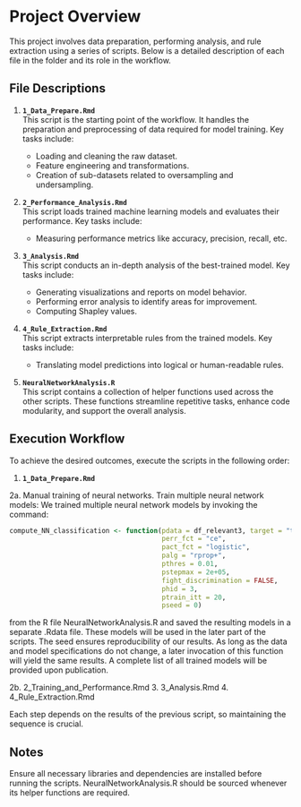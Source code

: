 # Project Overview

This project involves data preparation, performing analysis, and rule extraction using a series of scripts. Below is a detailed description of each file in the folder and its role in the workflow.

## File Descriptions

1. **`1_Data_Prepare.Rmd`**  
   This script is the starting point of the workflow. It handles the preparation and preprocessing of data required for model training. Key tasks include:
   - Loading and cleaning the raw dataset.
   - Feature engineering and transformations.
   - Creation of sub-datasets related to oversampling and undersampling.

2. **`2_Performance_Analysis.Rmd`**  
   This script loads trained machine learning models and evaluates their performance. Key tasks include:
   - Measuring performance metrics like accuracy, precision, recall, etc.

3. **`3_Analysis.Rmd`**  
   This script conducts an in-depth analysis of the best-trained model. Key tasks include:
   - Generating visualizations and reports on model behavior.
   - Performing error analysis to identify areas for improvement.
   - Computing Shapley values.

4. **`4_Rule_Extraction.Rmd`**  
   This script extracts interpretable rules from the trained models. Key tasks include:
   - Translating model predictions into logical or human-readable rules.

5. **`NeuralNetworkAnalysis.R`**  
   This script contains a collection of helper functions used across the other scripts. These functions streamline repetitive tasks, enhance code modularity, and support the overall analysis.

## Execution Workflow

To achieve the desired outcomes, execute the scripts in the following order:
1. **`1_Data_Prepare.Rmd`**

2a. Manual training of neural networks.
   Train multiple neural network models: We trained multiple neural network models by invoking the command:
   ```r
   compute_NN_classification <- function(pdata = df_relevant3, target = "train",
                                         perr_fct = "ce",
                                         pact_fct = "logistic",
                                         palg = "rprop+",
                                         pthres = 0.01,
                                         pstepmax = 2e+05,
                                         fight_discrimination = FALSE,
                                         phid = 3,
                                         ptrain_itt = 20,
                                         pseed = 0)

```
from the R file NeuralNetworkAnalysis.R and saved the resulting models in a separate .Rdata file. These models will be used in the later part of the scripts. The seed ensures reproducibility of our results. As long as the data and model specifications do not change, a later invocation of this function will yield the same results. A complete list of all trained models will be provided upon publication.

2b. 2_Training_and_Performance.Rmd
3. 3_Analysis.Rmd
4. 4_Rule_Extraction.Rmd

Each step depends on the results of the previous script, so maintaining the sequence is crucial.

## Notes
Ensure all necessary libraries and dependencies are installed before running the scripts.
NeuralNetworkAnalysis.R should be sourced whenever its helper functions are required.

